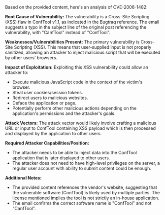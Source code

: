 Based on the provided content, here's an analysis of CVE-2006-1482:

**Root Cause of Vulnerability:**
The vulnerability is a Cross-Site Scripting (XSS) flaw in ConfTool v1.1, as indicated in the Bugtraq reference. The email suggests a typo in the subject line of the original post referencing the vulnerability, with "CanfTool" instead of "ConfTool".

**Weaknesses/Vulnerabilities Present:**
The primary vulnerability is Cross-Site Scripting (XSS). This means that user-supplied input is not properly sanitized, allowing an attacker to inject malicious script that will be executed by other users' browsers.

**Impact of Exploitation:**
Exploiting this XSS vulnerability could allow an attacker to:
*   Execute malicious JavaScript code in the context of the victim's browser.
*   Steal user cookies/session tokens.
*   Redirect users to malicious websites.
*   Deface the application or page.
*   Potentially perform other malicious actions depending on the application's permissions and the attacker's goals.

**Attack Vectors:**
The attack vector would likely involve crafting a malicious URL or input to ConfTool containing XSS payload which is then processed and displayed by the application to other users.

**Required Attacker Capabilities/Position:**
*   The attacker needs to be able to inject data into the ConfTool application that is later displayed to other users.
*   The attacker does not need to have high-level privileges on the server, a regular user account with ability to submit content could be enough.

**Additional Notes:**
- The provided content references the vendor's website, suggesting that the vulnerable software (ConfTool) is likely used by multiple parties. The license mentioned implies the tool is not strictly an in-house application.
- The email confirms the correct software name is "ConfTool" and not "CanfTool".